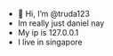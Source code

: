 - 👋 Hi, I’m @truda123
-  Im really just daniel nay
- My ip is 127.0.0.1
- I live in singapore

<!---
truda123/truda123 is a ✨ special ✨ repository because its `README.md` (this file) appears on your GitHub profile.
You can click the Preview link to take a look at your changes.
--->
